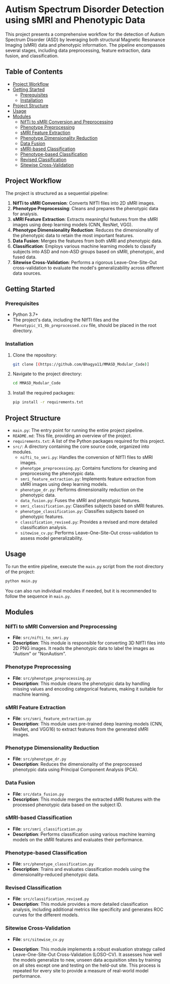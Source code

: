 
# Autism Spectrum Disorder Detection using sMRI and Phenotypic Data

This project presents a comprehensive workflow for the detection of Autism Spectrum Disorder (ASD) by leveraging both structural Magnetic Resonance Imaging (sMRI) data and phenotypic information. The pipeline encompasses several stages, including data preprocessing, feature extraction, data fusion, and classification.

## Table of Contents

- [Project Workflow](#project-workflow)
- [Getting Started](#getting-started)
  - [Prerequisites](#prerequisites)
  - [Installation](#installation)
- [Project Structure](#project-structure)
- [Usage](#usage)
- [Modules](#modules)
  - [NifTi to sMRI Conversion and Preprocessing](#nifti-to-smri-conversion-and-preprocessing)
  - [Phenotype Preprocessing](#phenotype-preprocessing)
  - [sMRI Feature Extraction](#smri-feature-extraction)
  - [Phenotype Dimensionality Reduction](#phenotype-dimensionality-reduction)
  - [Data Fusion](#data-fusion)
  - [sMRI-based Classification](#smri-based-classification)
  - [Phenotype-based Classification](#phenotype-based-classification)
  - [Revised Classification](#revised-classification)
  - [Sitewise Cross-Validation](#sitewise-cross-validation)

## Project Workflow

The project is structured as a sequential pipeline:

1.  **NifTi to sMRI Conversion**: Converts NIfTI files into 2D sMRI images.
2.  **Phenotype Preprocessing**: Cleans and prepares the phenotypic data for analysis.
3.  **sMRI Feature Extraction**: Extracts meaningful features from the sMRI images using deep learning models (CNN, ResNet, VGG).
4.  **Phenotype Dimensionality Reduction**: Reduces the dimensionality of the phenotypic data to retain the most important features.
5.  **Data Fusion**: Merges the features from both sMRI and phenotypic data.
6.  **Classification**: Employs various machine learning models to classify subjects into ASD and non-ASD groups based on sMRI, phenotypic, and fused data.
7.  **Sitewise Cross-Validation**: Performs a rigorous Leave-One-Site-Out cross-validation to evaluate the model's generalizability across different data sources.

## Getting Started

### Prerequisites

- Python 3.7+
- The project's data, including the NIfTI files and the `Phenotypic_V1_0b_preprocessed.csv` file, should be placed in the root directory.

### Installation

1.  Clone the repository:
    ```bash
    git clone [(https://github.com/Bhagya11/MMASD_Modular_Code)]
    ```
2.  Navigate to the project directory:
    ```bash
    cd MMASD_Modular_Code
    ```
3.  Install the required packages:
    ```bash
    pip install -r requirements.txt
    ```

## Project Structure

-   `main.py`: The entry point for running the entire project pipeline.
-   `README.md`: This file, providing an overview of the project.
-   `requirements.txt`: A list of the Python packages required for this project.
-   `src/`: A directory containing the core source code, organized into modules.
    -   `nifti_to_smri.py`: Handles the conversion of NIfTI files to sMRI images.
    -   `phenotype_preprocessing.py`: Contains functions for cleaning and preprocessing the phenotypic data.
    -   `smri_feature_extraction.py`: Implements feature extraction from sMRI images using deep learning models.
    -   `phenotype_dr.py`: Performs dimensionality reduction on the phenotypic data.
    -   `data_fusion.py`: Fuses the sMRI and phenotypic features.
    -   `smri_classification.py`: Classifies subjects based on sMRI features.
    -   `phenotype_classification.py`: Classifies subjects based on phenotypic features.
    -   `classification_revised.py`: Provides a revised and more detailed classification analysis.
    -   `sitewise_cv.py`: Performs Leave-One-Site-Out cross-validation to assess model generalizability.

## Usage

To run the entire pipeline, execute the `main.py` script from the root directory of the project:

```bash
python main.py
```

You can also run individual modules if needed, but it is recommended to follow the sequence in `main.py`.

## Modules

### NifTi to sMRI Conversion and Preprocessing

-   **File**: `src/nifti_to_smri.py`
-   **Description**: This module is responsible for converting 3D NIfTI files into 2D PNG images. It reads the phenotypic data to label the images as "Autism" or "NonAutism".

### Phenotype Preprocessing

-   **File**: `src/phenotype_preprocessing.py`
-   **Description**: This module cleans the phenotypic data by handling missing values and encoding categorical features, making it suitable for machine learning.

### sMRI Feature Extraction

-   **File**: `src/smri_feature_extraction.py`
-   **Description**: This module uses pre-trained deep learning models (CNN, ResNet, and VGG16) to extract features from the generated sMRI images.

### Phenotype Dimensionality Reduction

-   **File**: `src/phenotype_dr.py`
-   **Description**: Reduces the dimensionality of the preprocessed phenotypic data using Principal Component Analysis (PCA).

### Data Fusion

-   **File**: `src/data_fusion.py`
-   **Description**: This module merges the extracted sMRI features with the processed phenotypic data based on the subject ID.

### sMRI-based Classification

-   **File**: `src/smri_classification.py`
-   **Description**: Performs classification using various machine learning models on the sMRI features and evaluates their performance.

### Phenotype-based Classification

-   **File**: `src/phenotype_classification.py`
-   **Description**: Trains and evaluates classification models using the dimensionality-reduced phenotypic data.

### Revised Classification

-   **File**: `src/classification_revised.py`
-   **Description**: This module provides a more detailed classification analysis, including additional metrics like specificity and generates ROC curves for the different models.

### Sitewise Cross-Validation

-   **File**: `src/sitewise_cv.py`

-   **Description**: This module implements a robust evaluation strategy called Leave-One-Site-Out Cross-Validation (LOSO-CV). It assesses how well the models generalize to new, unseen data acquisition sites by training on all sites except one and testing on the held-out site. This process is repeated for every site to provide a measure of real-world model performance.
